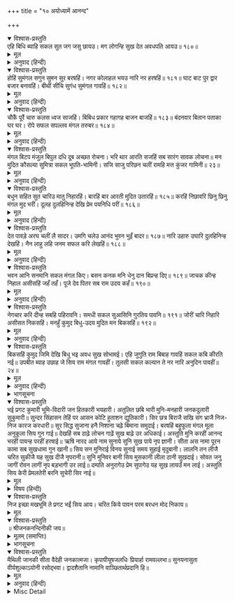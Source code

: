 +++
title = "१० अयोध्यामें आनन्द"

+++


<details open><summary>विश्वास-प्रस्तुति</summary>
एहि बिधि ब्याहि सकल सुत जग जसु छायउ।  
मग लोगन्हि सुख देत अवधपति आयउ॥ १८०॥
</details>

<details><summary>मूल</summary>

एहि बिधि ब्याहि सकल सुत जग जसु छायउ।  
मग लोगन्हि सुख देत अवधपति आयउ॥ १८०॥
</details>

<details><summary>अनुवाद (हिन्दी)</summary>

इस प्रकार सब पुत्रोंका ब्याह करके उन्होंने समस्त संसारमें अपने सुयशका विस्तार किया और [फिर] रास्तेमें लोगोंको सुख देते हुए अवधपति दशरथजी [अपनी राजधानीको] लौट आये॥ १८०॥
</details>

<details open><summary>विश्वास-प्रस्तुति</summary>
होहिं सुमंगल सगुन सुमन सुर बरषहिं।  
नगर कोलाहल भयउ नारि नर हरषहिं॥ १८१॥  
घाट बाट पुर द्वार बजार बनावहिं।  
बीथीं सींचि सुगंध सुमंगल गावहिं॥ १८२॥
</details>

<details><summary>मूल</summary>

होहिं सुमंगल सगुन सुमन सुर बरषहिं।  
नगर कोलाहल भयउ नारि नर हरषहिं॥ १८१॥  
घाट बाट पुर द्वार बजार बनावहिं।  
बीथीं सींचि सुगंध सुमंगल गावहिं॥ १८२॥
</details>

<details><summary>अनुवाद (हिन्दी)</summary>

सुन्दर मंगलमय शकुन हो रहे हैं, देवता फूल बरसाते हैं। नगरमें कोलाहल हो गया, समस्त स्त्री-पुरुष आनन्दित हो रहे हैं॥ १८१॥ वे घाट, बाट, पुर, द्वार और बाजारोंको सुसज्जित करते हैं और गलियोंको सुगन्धसे सींचकर सुमंगल गाते हैं॥ १८२॥
</details>

<details open><summary>विश्वास-प्रस्तुति</summary>
चौकैं पूरैं चारु कलस ध्वज साजहिं।  
बिबिध प्रकार गहागह बाजन बाजहिं॥ १८३॥  
बंदनवार बितान पताका घर घर।  
रोपे सफल सपल्लव मंगल तरुबर॥ १८४॥
</details>

<details><summary>मूल</summary>

चौकैं पूरैं चारु कलस ध्वज साजहिं।  
बिबिध प्रकार गहागह बाजन बाजहिं॥ १८३॥  
बंदनवार बितान पताका घर घर।  
रोपे सफल सपल्लव मंगल तरुबर॥ १८४॥
</details>

<details><summary>अनुवाद (हिन्दी)</summary>

सुन्दर चौक पूरकर कलश और ध्वजाएँ सजाते हैं। अनेक प्रकारके आनन्दमय बाजे बज रहे हैं॥ १८३॥ घर-घरमें वन्दनवार, पताका और चँदोवे विराजमान हैं तथा फल और पल्लवोंके सहित मंगलमय वृक्ष लगाये गये हैं॥ १८४॥
</details>

<details open><summary>विश्वास-प्रस्तुति</summary>
मंगल बिटप मंजुल बिपुल दधि दूब अच्छत रोचना।  
भरि थार आरति सजहिं सब सारंग सावक लोचना॥  
मन मुदित कौसल्या सुमित्रा सकल भूपति-भामिनी।  
सजि साजु परिछन चलीं रामहि मत्त कुंजर गामिनी॥ २३॥
</details>

<details><summary>मूल</summary>

मंगल बिटप मंजुल बिपुल दधि दूब अच्छत रोचना।  
भरि थार आरति सजहिं सब सारंग सावक लोचना॥  
मन मुदित कौसल्या सुमित्रा सकल भूपति-भामिनी।  
सजि साजु परिछन चलीं रामहि मत्त कुंजर गामिनी॥ २३॥
</details>

<details><summary>अनुवाद (हिन्दी)</summary>

बहुत-से सुन्दर मंगलमय वृक्ष लगाये गये हैं, मृगशावकके-से नेत्रोंवाली समस्त स्त्रियाँ थालोंमें दही, दूब, अक्षत और गोरोचन भरकर आरती सजाती हैं तथा कौसल्या, सुमित्रा आदि सम्पूर्ण राजमहिषियाँ मनमें अत्यन्त आनन्दित हैं। मतवाले हाथियोंकी-सी चालसे चलनेवाली वे महारानियाँ सब सामग्री सजाकर श्रीरामचन्द्रजीका परिछन करने चलीं॥ २३॥
</details>

<details open><summary>विश्वास-प्रस्तुति</summary>
बधुन सहित सुत चारिउ मातु निहारहिं।  
बारहिं बार आरती मुदित उतारहिं॥ १८५॥  
करहिं निछावरि छिनु छिनु मंगल मुद भरीं।  
दूलह दुलहिनिन्ह देखि प्रेम पयनिधि परीं॥ १८६॥
</details>

<details><summary>मूल</summary>

बधुन सहित सुत चारिउ मातु निहारहिं।  
बारहिं बार आरती मुदित उतारहिं॥ १८५॥  
करहिं निछावरि छिनु छिनु मंगल मुद भरीं।  
दूलह दुलहिनिन्ह देखि प्रेम पयनिधि परीं॥ १८६॥
</details>

<details><summary>अनुवाद (हिन्दी)</summary>

माताएँ वधुओंके सहित चारों पुत्रोंको निहारती हैं और प्रसन्न होकर बारंबार उनकी आरती उतारती हैं॥ १८५॥ वे क्षण-क्षणमें मंगल और आनन्दसे भरकर उनकी निछावर करती हैं और दूल्हा-दुलहिनोंको देखकर प्रेमके समुद्रमें डूब गयी हैं॥ १८६॥
</details>

<details open><summary>विश्वास-प्रस्तुति</summary>
देत पावड़े अरघ चलीं लै सादर।  
उमगि चलेउ आनंद भुवन भुइँ बादर॥ १८७॥  
नारि उहारु उघारि दुलहिनिन्ह देखहिं।  
नैन लाहु लहि जनम सफल करि लेखहिं॥ १८८॥
</details>

<details><summary>मूल</summary>

देत पावड़े अरघ चलीं लै सादर।  
उमगि चलेउ आनंद भुवन भुइँ बादर॥ १८७॥  
नारि उहारु उघारि दुलहिनिन्ह देखहिं।  
नैन लाहु लहि जनम सफल करि लेखहिं॥ १८८॥
</details>

<details><summary>अनुवाद (हिन्दी)</summary>

वे पावड़ें बिछाती और अर्घ्य देती हुई उन्हें आदरपूर्वक लिवा चलीं। उस समय समस्त लोकोंमें तथा पृथ्वी एवं आकाशमें आनन्द उमड़ चला। स्त्रियाँ ओहार अर्थात् पर्दा उठाकर दुलहिनियोंको देखती हैं और नेत्रोंका लाभ पाकर जन्मको सफल समझती हैं॥ १८७-१८८॥
</details>

<details open><summary>विश्वास-प्रस्तुति</summary>
भवन आनि सनमानि सकल मंगल किए।  
बसन कनक मनि धेनु दान बिप्रन्ह दिए॥ १८९॥  
जाचक कीन्ह निहाल असीसहिं जहँ तहँ।  
पूजे देव पितर सब राम उदय कहँ॥ १९०॥
</details>

<details><summary>मूल</summary>

भवन आनि सनमानि सकल मंगल किए।  
बसन कनक मनि धेनु दान बिप्रन्ह दिए॥ १८९॥  
जाचक कीन्ह निहाल असीसहिं जहँ तहँ।  
पूजे देव पितर सब राम उदय कहँ॥ १९०॥
</details>

<details><summary>अनुवाद (हिन्दी)</summary>

उन्हें सम्मानपूर्वक राजमहलमें लाकर सब प्रकारके मंगलकृत्य किये और ब्राह्मणोंको वस्त्र, सोना, मणि और गौएँ दान कीं॥ १८९॥ याचकोंको (मनमाना दान देकर) निहाल कर दिया। वे जहाँ-तहाँ आशीर्वाद देते हैं और श्रीरामचन्द्रजीकी उन्नतिके लिये देवता और पितृगण सभीका पूजन किया गया॥ १९०॥
</details>

<details open><summary>विश्वास-प्रस्तुति</summary>
नेगचार करि दीन्ह सबहि पहिरावनि।  
समधी सकल सुआसिनि गुरतिय पावनि॥ १९१॥  
जोरीं चारि निहारि असीसत निकसहिं।  
मनहुँ कुमुद बिधु-उदय मुदित मन बिकसहिं॥ १९२॥
</details>

<details><summary>मूल</summary>

नेगचार करि दीन्ह सबहि पहिरावनि।  
समधी सकल सुआसिनि गुरतिय पावनि॥ १९१॥  
जोरीं चारि निहारि असीसत निकसहिं।  
मनहुँ कुमुद बिधु-उदय मुदित मन बिकसहिं॥ १९२॥
</details>

<details><summary>अनुवाद (हिन्दी)</summary>

रीतिके अनुसार नेग-चार करके अपने सम्बन्धियोंको, सब सुवासिनियोंको, अपनेसे बड़ी स्त्रियोंको और पौनियों (अपने आश्रित निम्न जातिकी स्त्रियों)-को पहिरावनी दी॥ १९१॥ वे सब [वर-दुलहिनोंकी] चारों जोड़ियोंको आशीर्वाद देती हुई निकलती हैं और मनमें ऐसी प्रसन्न होती हैं जैसे चन्द्रमाके उदय होनेपर कुमुदिनियाँ आनन्दसे खिल उठती हैं॥ १९२॥
</details>

<details open><summary>विश्वास-प्रस्तुति</summary>
बिकसहिं कुमुद जिमि देखि बिधु भइ अवध सुख सोभामई।  
एहि जुगुति राम बिबाह गावहिं सकल कबि कीरति नई॥  
उपबीत ब्याह उछाह जे सिय राम मंगल गावहीं।  
तुलसी सकल कल्यान ते नर नारि अनुदिन पावहीं॥ २४॥
</details>

<details><summary>मूल</summary>

बिकसहिं कुमुद जिमि देखि बिधु भइ अवध सुख सोभामई।  
एहि जुगुति राम बिबाह गावहिं सकल कबि कीरति नई॥  
उपबीत ब्याह उछाह जे सिय राम मंगल गावहीं।  
तुलसी सकल कल्यान ते नर नारि अनुदिन पावहीं॥ २४॥
</details>

<details><summary>अनुवाद (हिन्दी)</summary>

जैसे चन्द्रमाको देखकर कुमुदिनियाँ खिल उठती हैं वैसे ही सब स्त्रियाँ आनन्दित हैं। उस समय अयोध्या सुखी और शोभामयी हो रही हैं। इस प्रकार श्रीरामचन्द्रजीके विवाहकी सुन्दर नवीन कीर्तिको कवि लोग गाते हैं। जो लोग भगवान् के यज्ञोपवीत और श्रीसीतारामके विवाहोत्सवसम्बन्धी मंगलका गान करते हैं, गोस्वामी तुलसीदासजी कहते हैं कि वे स्त्री-पुरुष दिनोदिन सब प्रकारका कल्याण प्राप्त करते हैं॥ २४॥
</details>

<details><summary>भागसूचना</summary>

श्रीजानकीजीकी स्तुति
</details>

<details open><summary>विश्वास-प्रस्तुति</summary>
भई प्रगट कुमारी भूमि-विदारी जन हितकारी भयहारी।  
अतुलित छबि भारी मुनि-मनहारी जनकदुलारी सुकुमारी॥  
सुन्दर सिंहासन तेहिं पर आसन कोटि हुताशन द्युतिकारी।  
सिर छत्र बिराजै सखि संग भ्राजै निज-निज कारज करधारी॥  
सुर सिद्ध सुजाना हनै निशाना चढ़े बिमाना समुदाई।  
बरषहिं बहुफूला मंगल मूला अनुकूला सिय गुन गाई॥  
देखहिं सब ठाढ़े लोचन गाढ़ें सुख बाढ़े उर अधिकाई।  
अस्तुति मुनि करहीं आनन्द भरहीं पायन्ह परहीं हरषाई॥  
ऋषि नारद आये नाम सुनाये सुनि सुख पाये नृप ज्ञानी।  
सीता अस नामा पूरन कामा सब सुखधामा गुन खानी॥  
सिय सन मुनिराई विनय सुनाई समय सुहाई मृदुबानी।  
लालनि तन लीजै चरित सुकीजै यह सुख दीजै नृपरानी॥  
सुनि मुनिवर बानी सिय मुसकानी लीला ठानी सुखदाई।  
सोवत जनु जागीं रोवन लागीं नृप बड़भागी उर लाई॥  
दम्पति अनुरागेउ प्रेम सुपागेउ यह सुख लायउँ मन लाई।  
अस्तुति सिय केरी प्रेमलतेरी बरनि सुचेरी सिर नाई॥
</details>

<details><summary>मूल</summary>

भई प्रगट कुमारी भूमि-विदारी जन हितकारी भयहारी।  
अतुलित छबि भारी मुनि-मनहारी जनकदुलारी सुकुमारी॥  
सुन्दर सिंहासन तेहिं पर आसन कोटि हुताशन द्युतिकारी।  
सिर छत्र बिराजै सखि संग भ्राजै निज-निज कारज करधारी॥  
सुर सिद्ध सुजाना हनै निशाना चढ़े बिमाना समुदाई।  
बरषहिं बहुफूला मंगल मूला अनुकूला सिय गुन गाई॥  
देखहिं सब ठाढ़े लोचन गाढ़ें सुख बाढ़े उर अधिकाई।  
अस्तुति मुनि करहीं आनन्द भरहीं पायन्ह परहीं हरषाई॥  
ऋषि नारद आये नाम सुनाये सुनि सुख पाये नृप ज्ञानी।  
सीता अस नामा पूरन कामा सब सुखधामा गुन खानी॥  
सिय सन मुनिराई विनय सुनाई समय सुहाई मृदुबानी।  
लालनि तन लीजै चरित सुकीजै यह सुख दीजै नृपरानी॥  
सुनि मुनिवर बानी सिय मुसकानी लीला ठानी सुखदाई।  
सोवत जनु जागीं रोवन लागीं नृप बड़भागी उर लाई॥  
दम्पति अनुरागेउ प्रेम सुपागेउ यह सुख लायउँ मन लाई।  
अस्तुति सिय केरी प्रेमलतेरी बरनि सुचेरी सिर नाई॥
</details>

<details><summary>विषय (हिन्दी)</summary>

दोहा
</details>

<details open><summary>विश्वास-प्रस्तुति</summary>
निज इच्छा मखभूमि ते प्रगट भईं सिय आय।  
चरित किये पावन परम बरधन मोद निकाय॥
</details>

<details><summary>मूल</summary>

निज इच्छा मखभूमि ते प्रगट भईं सिय आय।  
चरित किये पावन परम बरधन मोद निकाय॥
</details>

<details open><summary>विश्वास-प्रस्तुति</summary>
॥ श्रीजनकनन्दिनीकी जय॥
</details>

<details><summary>मूलम् (समाप्तिः)</summary>

॥ श्रीजनकनन्दिनीकी जय॥
</details>

<details><summary>भागसूचना</summary>

श्रीकिशोरीजीके द्वादश नाम-वर्णन
</details>

<details open><summary>विश्वास-प्रस्तुति</summary>
मैथिली जानकी सीता वैदेही जनकात्मजा।  
कृपापीयूषजलधिः प्रियार्हा रामवल्लभा॥  
सुनयनासुता वीर्यशुल्काऽयोनी रसोद्भवा।  
द्वादशैतानि नामानि वाञ्छितार्थप्रदानि हि॥
</details>

<details><summary>मूल</summary>

मैथिली जानकी सीता वैदेही जनकात्मजा।  
कृपापीयूषजलधिः प्रियार्हा रामवल्लभा॥  
सुनयनासुता वीर्यशुल्काऽयोनी रसोद्भवा।  
द्वादशैतानि नामानि वाञ्छितार्थप्रदानि हि॥
</details>

<details><summary>अनुवाद (हिन्दी)</summary>

(श्रीजानकी-चरितामृतम्)  
१-मैथिली—श्रीमिथिवंशमें सर्वोत्कृष्टरूपसे विराजनेवाली श्रीसीरध्वजराजदुलारीजी।  
२-जानकी—श्रीजनकजी महाराजके भावकी पूर्तिके लिये उनकी यज्ञवेदीसे प्रकट होनेवाली।  
३-सीता—	आश्रितोंके हृदयसे सम्पूर्ण दुःखोंकी मूल दुर्भावनाको नष्ट करके सद्भावनाका विस्तार करनेवाली।  
४-वैदेही—भगवान् श्रीरामजीके चिन्तनकी तल्लीनतासे देहकी सुधि भूल जानेवाली शक्तियोंमें सर्वोत्तम।  
५-जनकात्मजा—	श्रीसीरध्वजमहाराज नामके श्रीजनकजी महाराजके पुत्री-भावको स्वीकार करनेवाली।  
६-कृपापीयूषजलधिः— समुद्रके समान अथाह एवं अमृतके सदृश असम्भवको सम्भव कर देनेवाली कृपासे युक्त।  
७-प्रियार्हा— जो प्यारेके योग्य और प्यारे श्रीरामभद्रजू जिनके योग्य हैं।  
८-रामवल्लभा—	जो श्रीराघवेन्द्र सरकारकी परम प्यारी हैं।  
९-सुनयनासुता—	श्रीसुनयना महारानीके वात्सल्यभाव-जनित सुखका भलीभाँति विस्तार करनेवाली।  
१०-वीर्यशुल्का—	शिवधनुष तोड़नेकी शक्तिरूपी न्योछावर ही वधू रूपमें जिनकी प्राप्तिका साधन है अर्थात् जो भगवान् शिवजीके धनुष तोड़नेकी शक्तिरूपी न्योछावर अर्पण कर सकेगा, उसीके साथ जिनका विवाह होगा।  
११-अयोनिः—किसी कारणविशेषसे प्रकट न होकर केवल भक्तोंका भाव पूर्ण करनेके लिये अपनी इच्छानुसार प्रकट होनेवाली।  
१२-रसोद्भवा—जन्मसे ही अपनी अलौकिकता व्यक्त करनेके लिये किसी प्राकृत शरीरसे प्रकट न होकर पृथ्वीसे प्रकट होनेवाली।  
श्रीललीजीके ये बारह नाम मनोवांछित (मनचाही) सिद्धिको प्रदान करनेवाले हैं।
</details>

<details><summary>Misc Detail</summary>

अन्तिम पृष्ठ
</details>
